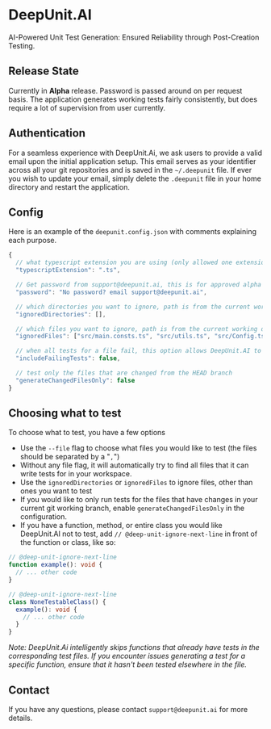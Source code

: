 # DeepUnit.AI

AI-Powered Unit Test Generation: Ensured Reliability through Post-Creation Testing.

## Release State

Currently in **Alpha** release.
Password is passed around on per request basis. The application generates working tests fairly consistently, but does require a lot of supervision from user currently.

## Authentication

For a seamless experience with DeepUnit.Ai, we ask users to provide a valid email upon the initial application setup. This email serves as your identifier across all your git repositories and is saved in the `~/.deepunit` file. If ever you wish to update your email, simply delete the `.deepunit` file in your home directory and restart the application.

## Config

Here is an example of the `deepunit.config.json` with comments explaining each purpose.

```javascript
{
  // what typescript extension you are using (only allowed one extension right now)
  "typescriptExtension": ".ts",

  // Get password from support@deepunit.ai, this is for approved alpha users only
  "password": "No password? email support@deepunit.ai",

  // which directories you want to ignore, path is from the current working directory
  "ignoredDirectories": [],

  // which files you want to ignore, path is from the current working directory
  "ignoredFiles": ["src/main.consts.ts", "src/utils.ts", "src/Config.ts"],

  // when all tests for a file fail, this option allows DeepUnit.AI to save the failing tests to a file so that you fix them manually
  "includeFailingTests": false,

  // test only the files that are changed from the HEAD branch
  "generateChangedFilesOnly": false
}
```

## Choosing what to test

To choose what to test, you have a few options

- Use the `--file` flag to choose what files you would like to test (the files should be separated by a "`,`")
- Without any file flag, it will automatically try to find all files that it can write tests for in your workspace.
- Use the `ignoredDirectories` or `ignoredFiles` to ignore files, other than ones you want to test
- If you would like to only run tests for the files that have changes in your current git working branch, enable `generateChangedFilesOnly` in the configuration.
- If you have a function, method, or entire class you would like DeepUnit.AI not to test, add `// @deep-unit-ignore-next-line` in front of the function or class, like so:

```typescript
// @deep-unit-ignore-next-line
function example(): void {
  // ... other code
}
```

```typescript
// @deep-unit-ignore-next-line
class NoneTestableClass() {
  example(): void {
    // ... other code
  }
}
```

_Note:
DeepUnit.Ai intelligently skips functions that already have tests in the corresponding test files. If you encounter issues generating a test for a specific function, ensure that it hasn't been tested elsewhere in the file._

## Contact

If you have any questions, please contact `support@deepunit.ai` for more details.
